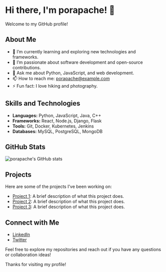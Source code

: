 # Hi there, I'm porapache! 👋

Welcome to my GitHub profile!

## About Me

- 🌱 I’m currently learning and exploring new technologies and frameworks.
- 💼 I’m passionate about software development and open-source contributions.
- 💬 Ask me about Python, JavaScript, and web development.
- 📫 How to reach me: [porapache@example.com](mailto:porapache@example.com)
- ⚡ Fun fact: I love hiking and photography.

## Skills and Technologies

- **Languages:** Python, JavaScript, Java, C++
- **Frameworks:** React, Node.js, Django, Flask
- **Tools:** Git, Docker, Kubernetes, Jenkins
- **Databases:** MySQL, PostgreSQL, MongoDB

## GitHub Stats

![porapache's GitHub stats](https://github-readme-stats.vercel.app/api?username=porapache&show_icons=true&theme=radical)

## Projects

Here are some of the projects I've been working on:

- [Project 1](https://github.com/porapache/project1): A brief description of what this project does.
- [Project 2](https://github.com/porapache/project2): A brief description of what this project does.
- [Project 3](https://github.com/porapache/project3): A brief description of what this project does.

## Connect with Me

- [LinkedIn](https://www.linkedin.com/in/porapache)
- [Twitter](https://twitter.com/porapache)

Feel free to explore my repositories and reach out if you have any questions or collaboration ideas!

Thanks for visiting my profile!

